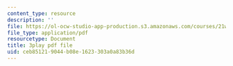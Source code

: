 ```yaml
---
content_type: resource
description: ''
file: https://ol-ocw-studio-app-production.s3.amazonaws.com/courses/21w-763j-transmedia-storytelling-modern-science-fiction-spring-2014/ceb851219044b08e1623303a0a83b36d_484766.pdf
file_type: application/pdf
resourcetype: Document
title: 3play pdf file
uid: ceb85121-9044-b08e-1623-303a0a83b36d
---
```

